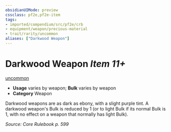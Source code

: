 ```yaml
---
obsidianUIMode: preview
cssclass: pf2e,pf2e-item
tags:
- imported/compendium/src/pf2e/crb
- equipment/weapon/precious-material 
- trait/rarity/uncommon
aliases: ["Darkwood Weapon"]
---
```

# Darkwood Weapon *Item 11+*  
[uncommon](uncommon.md)  

- **Usage** varies by weapon; **Bulk** varies by weapon
- **Category** Weapon

Darkwood weapons are as dark as ebony, with a slight purple tint. A darkwood weapon's Bulk is reduced by 1 (or to light Bulk if its normal Bulk is 1, with no effect on a weapon that normally has light Bulk).

*Source: Core Rulebook p. 599*